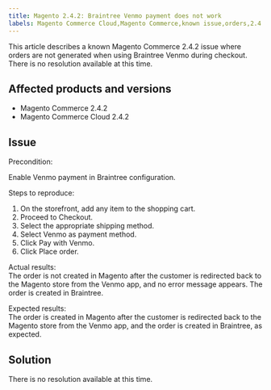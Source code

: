 ```yaml
---
title: Magento 2.4.2: Braintree Venmo payment does not work
labels: Magento Commerce Cloud,Magento Commerce,known issue,orders,2.4.2,Braintree Venmo payment
---
```


This article describes a known Magento Commerce 2.4.2 issue where orders are not generated when using Braintree Venmo during checkout. There is no resolution available at this time.

## Affected products and versions

* Magento Commerce 2.4.2
* Magento Commerce Cloud 2.4.2

## Issue

Precondition:

Enable Venmo payment in Braintree configuration.

Steps to reproduce:

1. On the storefront, add any item to the shopping cart.
1. Proceed to Checkout.
1. Select the appropriate shipping method.
1. Select Venmo as payment method.
1. Click Pay with Venmo.
1. Click Place order.

Actual results:  
The order is not created in Magento after the customer is redirected back to the Magento store from the Venmo app, and no error message appears. The order is created in Braintree.

Expected results:  
The order is created in Magento after the customer is redirected back to the Magento store from the Venmo app, and the order is created in Braintree, as expected.

## Solution

There is no resolution available at this time.